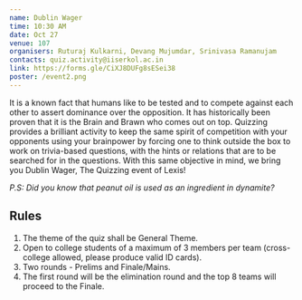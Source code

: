 ```yaml
---
name: Dublin Wager
time: 10:30 AM
date: Oct 27
venue: 107
organisers: Ruturaj Kulkarni, Devang Mujumdar, Srinivasa Ramanujam
contacts: quiz.activity@iiserkol.ac.in
link: https://forms.gle/CiXJ8DUFg8sESei38
poster: /event2.png
---
```


It is a known fact that humans like to be tested and to compete against each other to assert dominance over the opposition. It has historically been proven that it is the Brain and Brawn who comes out on top. Quizzing provides a brilliant activity to keep the same spirit of competition with your opponents using your brainpower by forcing one to think outside the box to work on trivia-based questions, with the hints or relations that are to be searched for in the questions. With this same objective in mind, we bring you Dublin Wager, The Quizzing event of Lexis!

*P.S: Did you know that peanut oil is used as an ingredient in dynamite?*

## Rules

1. The theme of the quiz shall be General Theme.
2. Open to college students of a maximum of 3 members per team (cross-college allowed, please produce valid ID cards).
3. Two rounds - Prelims and Finale/Mains.
4. The first round will be the elimination round and the top 8 teams will proceed to the Finale.

